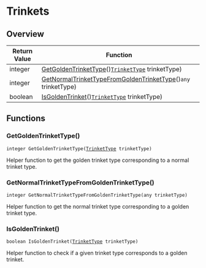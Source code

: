 # Trinkets

## Overview

| Return Value | Function |
| - | - |
| integer | [GetGoldenTrinketType](trinkets.md#getgoldentrinkettype)()[`TrinketType`](https://wofsauge.github.io/IsaacDocs/rep/enums/TrinketType.html) trinketType) |
| integer | [GetNormalTrinketTypeFromGoldenTrinketType](trinkets.md#getnormaltrinkettypefromgoldentrinkettype)()`any` trinketType) |
| boolean | [IsGoldenTrinket](trinkets.md#isgoldentrinket)()[`TrinketType`](https://wofsauge.github.io/IsaacDocs/rep/enums/TrinketType.html) trinketType) |

## Functions

### GetGoldenTrinketType()

`integer GetGoldenTrinketType(`[`TrinketType`](https://wofsauge.github.io/IsaacDocs/rep/enums/TrinketType.html)` trinketType)`

Helper function to get the golden trinket type corresponding to a normal trinket type. 

### GetNormalTrinketTypeFromGoldenTrinketType()

`integer GetNormalTrinketTypeFromGoldenTrinketType(any trinketType)`

Helper function to get the normal trinket type corresponding to a golden trinket type. 

### IsGoldenTrinket()

`boolean IsGoldenTrinket(`[`TrinketType`](https://wofsauge.github.io/IsaacDocs/rep/enums/TrinketType.html)` trinketType)`

Helper function to check if a given trinket type corresponds to a golden trinket. 


